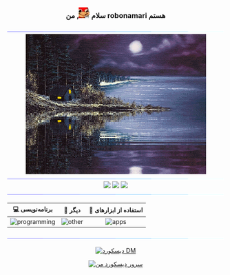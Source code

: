 <h3 align="center">
  سلام
  <img
    src="../../content/emojis/knuckles-coffee.webp"
    alt="ایموجی قهوه و ناکلز"
    width="25"
    height="25"
  />, من robonamari هستم
</h1>

<div>
<img src="../../content/gifs/color-bar.gif" alt="نوار رنگ جداکننده" >

<div align="center">
  <img
    align="center"
    src="../../content/gifs/cabin.gif"
    alt="کلبه"
    width="419"
    height="325"
  />
</div>

<img src="../../content/gifs/color-bar.gif" alt="نوار رنگ جداکننده" >

<div align="center">

<img src="https://github-readme-stats.vercel.app/api?username=robonamari&theme=transparent" />
<img src="https://github-readme-stats.vercel.app/api/top-langs/?username=robonamari&theme=transparent" />
<img src="https://github-profile-trophy.vercel.app/?username=robonamari&theme=onedark&no-bg=true&no-frame=true" />

</div>

<img src="../../content/gifs/color-bar.gif" alt="نوار رنگ جداکننده" >

<div align="center">

|                          💻 برنامه‌نویسی                          |                              🔎 دیگر                              |                                       🧰 استفاده از ابزارهای                                        |
| :---------------------------------------------------------------: | :---------------------------------------------------------------: | :-------------------------------------------------------------------------------------------------: |
| ![programming](https://skillicons.dev/icons?i=py,html,css,nodejs) | ![other](https://skillicons.dev/icons?i=wordpress,sqlite,bots,md) | ![apps](https://skillicons.dev/icons?i=github,discord,powershell,vscode,cloudflare,workers,windows) |

</div>

<img src="../../content/gifs/color-bar.gif" alt="نوار رنگ جداکننده" >
</div>

<div align="center">

[![دیسکورد DM](https://discord.c99.nl/widget/theme-3/891673434277445682.png)](https://discordapp.com/users/891673434277445682)

[![سرور دیسکورد من](https://discord.com/api/guilds/1044595742259556373/widget.png?style=banner2)](https://discord.gg/XEpFbnqrTq)

</div>
